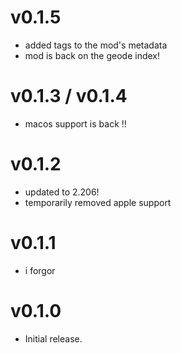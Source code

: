 # v0.1.5

* added tags to the mod's metadata
* mod is back on the geode index!

# v0.1.3 / v0.1.4

* macos support is back !!

# v0.1.2

* updated to 2.206!
* temporarily removed apple support

# v0.1.1

* i forgor

# v0.1.0

* Initial release.
